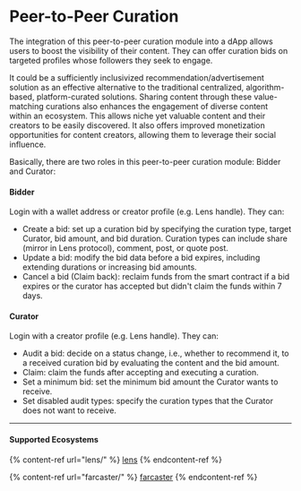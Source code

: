# Peer-to-Peer Curation

The integration of this peer-to-peer curation module into a dApp allows users to boost the visibility of their content. They can offer curation bids on targeted profiles whose followers they seek to engage.

It could be a sufficiently inclusivized recommendation/advertisement solution as an effective alternative to the traditional centralized, algorithm-based, platform-curated solutions. Sharing content through these value-matching curations also enhances the engagement of diverse content within an ecosystem. This allows niche yet valuable content and their creators to be easily discovered. It also offers improved monetization opportunities for content creators, allowing them to leverage their social influence.

Basically, there are two roles in this peer-to-peer curation module: Bidder and Curator:

#### Bidder

Login with a wallet address or creator profile (e.g. Lens handle). They can:

* Create a bid: set up a curation bid by specifying the curation type, target Curator, bid amount, and bid duration. Curation types can include share (mirror in Lens protocol), comment, post, or quote post.
* Update a bid: modify the bid data before a bid expires, including extending durations or increasing bid amounts.&#x20;
* Cancel a bid (Claim back): reclaim funds from the smart contract if a bid expires or the curator has accepted but didn't claim the funds within 7 days.

#### Curator

Login with a creator profile (e.g. Lens handle). They can:

* Audit a bid: decide on a status change, i.e., whether to recommend it, to a received curation bid by evaluating the content and the bid amount.
* Claim: claim the funds after accepting and executing a curation.
* Set a minimum bid: set the minimum bid amount the Curator wants to receive.
* Set disabled audit types: specify the curation types that the Curator does not want to receive.

***

#### Supported Ecosystems

{% content-ref url="lens/" %}
[lens](lens/)
{% endcontent-ref %}

{% content-ref url="farcaster/" %}
[farcaster](farcaster/)
{% endcontent-ref %}
